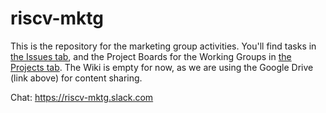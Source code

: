 # riscv-mktg

This is the repository for the marketing group activities. You'll find tasks in [the Issues tab](https://github.com/riscv/riscv-mktg/issues), and the Project Boards for the Working Groups in [the Projects tab](https://github.com/riscv/riscv-mktg/projects). The Wiki is empty for now, as we are using the Google Drive (link above) for content sharing.

Chat: https://riscv-mktg.slack.com
